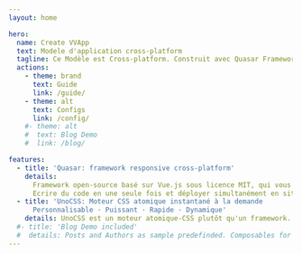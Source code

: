 ```yaml
---
layout: home

hero:
  name: Create VVApp
  text: Modele d'application cross-platform
  tagline: Ce Modèle est Cross-platform. Construit avec Quasar Framework et Feathersjs en Backend.
  actions:
    - theme: brand
      text: Guide
      link: /guide/
    - theme: alt
      text: Configs
      link: /config/
    #- theme: alt
    #  text: Blog Demo
    #  link: /blog/

features:
  - title: 'Quasar: framework responsive cross-platform'
    details:
      Framework open-source basé sur Vue.js sous licence MIT, qui vous permet, en tant que développeur web, de créer rapidement des sites web/applications responsive++.<br>
      Ecrire du code en une seule fois et déployer simultanément en site Web, Application Mobile et Bureau.
  - title: 'UnoCSS: Moteur CSS atomique instantané à la demande
      Personnalisable · Puissant · Rapide · Dynamique'
    details: UnoCSS est un moteur atomique-CSS plutôt qu'un framework. Tout est conçu dans un souci de flexibilité et de performance
  #- title: 'Blog Demo included'
  #  details: Posts and Authors as sample predefinded. Composables for accessing data included.
---
```

